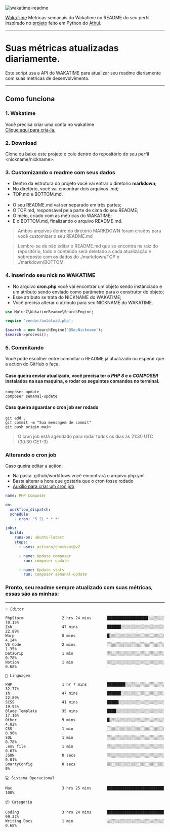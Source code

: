 ![wakatime-readme](https://socialify.git.ci/bymatheus/wakatime-readme/image?description=1&descriptionEditable=M%C3%A9tricas%20semanais%20do%20Wakatime%20no%20seu%20README%20de%20perfil.&font=KoHo&forks=1&language=1&owner=1&pattern=Signal&stargazers=1&theme=Dark)

[WakaTime](https://wakatime.com) Metricas semanais do Wakatime no README do seu perfil. <br>
Inspirado no [projeto](https://github.com/athul/waka-readme) feito em Python do [Athul](https://github.com/athul).
___

# Suas métricas atualizadas diariamente.
Este script usa a API do WAKATIME para atualizar seu readme diariamente com suas métricas de desenvolvimento.

___

## Como funciona

### 1. Wakatime
Você precisa criar uma conta no wakatime <br>
[Clique aqui para cria-la.](https://wakatime.com) 

### 2. Download
Clone ou baixe este projeto e cole dentro do repositório do seu perfil <nickname/nickname>.

### 3. Customizando o readme com seus dados
- Dentro da estrutura do projeto você vai entrar o diretorio **markdown**;  
- No diretório, você vai encontrar dois arquivos *.md*;
- TOP.md e BOTTOM.md.
<br><br>
- O seu README.md vai ser separado em três partes; 
- O TOP.md, responsável pela parte de cima do seu README;
- O meio, criado com as métricas do WAKATIME;
- E o BOTTOM.md, finalizando o arquivo README.md.<br>

> Ambos arquivos dentro do diretório MARKDOWN foram criados para você customizar o seu README.md

> Lembre-se de não editar o README.md que se encontra na raiz do repositório, todo o conteúdo será deletado a cada atualização e sobreposto com os dados do ./markdown/TOP e ./markdown/BOTTOM

### 4. Inserindo seu nick no WAKATIME
- No arquivo **cron.php** você vai encontrar um objeto sendo instânciado e um atributo sendo enviado como parâmetro para o construtor do objeto;
- Esse atributo se trata do NICKNAME do WAKATIME;
- Você precisa alterar o atributo para seu NICKNAME do WAKATIME.

```php
use MplusC\WakatimeReadme\SearchEngine;

require 'vendor/autoload.php';

$search = new SearchEngine('@SeuNickname');
$search->process();
```

### 5. Commitando
Você pode escolher entre commitar o README já atualizado ou esperar que a action do GitHub o faça. <br>

#### Caso queira enviar atualizado, você precisa ter o *PHP 8* e o *COMPOSER* instalados na sua maquina, e rodar os seguintes comandos no terminal.
```composer
composer update
composer semanal-update 
```

#### Caso queira aguardar o cron job ser rodado 
```git 
git add .
git commit -m "Sua mensagem de commit"
git push origin main
```

>O cron job está agendado para rodar todos os dias as 21:30 UTC (00:30 CET-3) 

### Alterando o cron job
Caso queira editar a action:

- Na pasta .github/workflows você encontrará o arquivo php.yml
- Basta alterar a hora que gostaria que o cron fosse rodado
- [Auxilio para criar um cron job](https://crontab.guru)

```yml
name: PHP Composer

on:
  workflow_dispatch:
  schedule:
    - cron: "5 21 * * *"

jobs:
  build:
    runs-on: ubuntu-latest
    steps:
      - uses: actions/checkout@v2

      - name: Update composer
        run: composer update

      - name: Update stats
        run: composer semanal-update
```

### Pronto, seu readme sempre atualizado com suas métricas, essas são as minhas:

___
```text
💡 Editor

PhpStorm                 2 hrs 24 mins       ██████████████████░░░░░░░     70.15%
Zsh                      47 mins             ██████░░░░░░░░░░░░░░░░░░░     22.89%
Warp                     8 mins              █░░░░░░░░░░░░░░░░░░░░░░░░      4.14%
VS Code                  2 mins              ░░░░░░░░░░░░░░░░░░░░░░░░░      1.35%
DataGrip                 1 min               ░░░░░░░░░░░░░░░░░░░░░░░░░      0.78%
Notion                   1 min               ░░░░░░░░░░░░░░░░░░░░░░░░░      0.68%
```
```text
💬 Linguagem

PHP                      1 hr 7 mins         ████████░░░░░░░░░░░░░░░░░     32.77%
sh                       47 mins             ██████░░░░░░░░░░░░░░░░░░░     22.89%
SCSS                     41 mins             █████░░░░░░░░░░░░░░░░░░░░     19.94%
Blade Template           35 mins             ████░░░░░░░░░░░░░░░░░░░░░     17.16%
Other                    9 mins              █░░░░░░░░░░░░░░░░░░░░░░░░      4.82%
CSS                      1 min               ░░░░░░░░░░░░░░░░░░░░░░░░░      0.96%
SQL                      1 min               ░░░░░░░░░░░░░░░░░░░░░░░░░      0.78%
.env file                1 min               ░░░░░░░░░░░░░░░░░░░░░░░░░      0.67%
JSON                     0 secs              ░░░░░░░░░░░░░░░░░░░░░░░░░      0.01%
SmartyConfig             0 secs              ░░░░░░░░░░░░░░░░░░░░░░░░░         0%
```
```text
💻 Sistema Operacional

Mac                      3 hrs 25 mins       █████████████████████████       100%
```
```text
📦 Categoria

Coding                   3 hrs 24 mins       █████████████████████████     99.32%
Writing Docs             1 min               ░░░░░░░░░░░░░░░░░░░░░░░░░      0.68%
```

